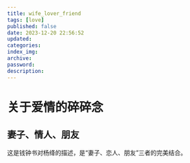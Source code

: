 ```yaml
---
title: wife_lover_friend
tags: [love]
published: false
date: 2023-12-20 22:56:52
updated:
categories:
index_img:
archive:
password:
description:
---
```

# 关于爱情的碎碎念

## 妻子、情人、朋友

这是钱钟书对杨绛的描述，是“妻子、恋人、朋友”三者的完美结合。
